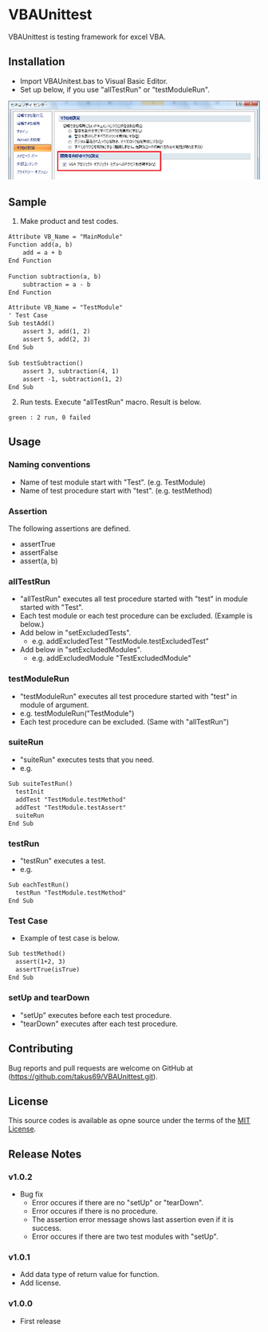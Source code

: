 # VBAUnittest
VBAUnittest is testing framework for excel VBA.

## Installation
- Import VBAUnitest.bas to Visual Basic Editor.
- Set up below, if you use "allTestRun" or "testModuleRun".

![Setting](https://github.com/takus69/VBAUnittest/blob/master/setting.png)

## Sample
1. Make product and test codes.

``` MainModule.bas
Attribute VB_Name = "MainModule"
Function add(a, b)
    add = a + b
End Function

Function subtraction(a, b)
    subtraction = a - b
End Function
```

``` TestModule.bas
Attribute VB_Name = "TestModule"
' Test Case
Sub testAdd()
    assert 3, add(1, 2)
    assert 5, add(2, 3)
End Sub

Sub testSubtraction()
    assert 3, subtraction(4, 1)
    assert -1, subtraction(1, 2)
End Sub
```
2. Run tests.
Execute "allTestRun" macro.
Result is below.

```
green : 2 run, 0 failed
```


## Usage
### Naming conventions
- Name of test module start with "Test". (e.g. TestModule)
- Name of test procedure start with "test". (e.g. testMethod)

### Assertion
The following assertions are defined.
- assertTrue
- assertFalse
- assert(a, b)

### allTestRun
- "allTestRun" executes all test procedure started with "test" in module started with "Test".
- Each test module or each test procedure can be excluded. (Example is below.)
- Add below in "setExcludedTests".
  - e.g. addExcludedTest "TestModule.testExcludedTest"
- Add below in "setExcludedModules".
  - e.g. addExcludedModule "TestExcludedModule"

### testModuleRun
- "testModuleRun" executes all test procedure started with "test" in module of argument.
- e.g. testModuleRun("TestModule")
- Each test procedure can be excluded. (Same with "allTestRun")

### suiteRun
- "suiteRun" executes tests that you need.
- e.g.

```
Sub suiteTestRun()
  testInit
  addTest "TestModule.testMethod"
  addTest "TestModule.testAssert"
  suiteRun
End Sub
```

### testRun
- "testRun" executes a test.
- e.g.

```
Sub eachTestRun()
  testRun "TestModule.testMethod"
End Sub
```

### Test Case
- Example of test case is below.

```
Sub testMethod()
  assert(1+2, 3)
  assertTrue(isTrue)
End Sub
```
### setUp and tearDown
- "setUp" executes before each test procedure.
- "tearDown" executes after each test procedure.


## Contributing
Bug reports and pull requests are welcome on GitHub at (https://github.com/takus69/VBAUnittest.git).

## License
This source codes is available as opne source under the terms of the [MIT License](https://opensource.org/licenses/MIT).

## Release Notes
### v1.0.2
- Bug fix
  - Error occures if there are no "setUp" or "tearDown".
  - Error occures if there is no procedure.
  - The assertion error message shows last assertion even if it is success.
  - Error occures if there are two test modules with "setUp".

### v1.0.1
- Add data type of return value for function.
- Add license.

### v1.0.0
- First release
